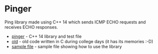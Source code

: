 # Pinger

Ping library made using C++ 14 which sends ICMP ECHO requests and receives ECHO responses.

- [pinger](./pinger) - C++ 14 library and test file
- [old](./old) - old code written in C during college days (it has its memories :-D)
- [sample file](./pinger/test.cpp) - sample file showing how to use the library
